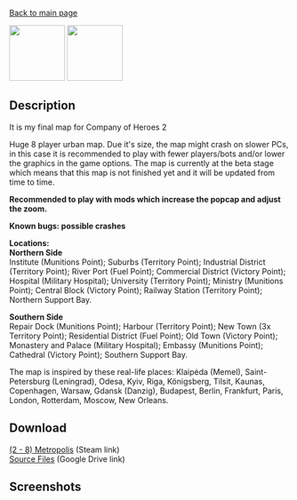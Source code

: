 [Back to main page](https://taddan.github.io/library/)<br/>

<img src="https://upload.wikimedia.org/wikipedia/en/thumb/b/b2/Stpaulsblitz.jpg/290px-Stpaulsblitz.jpg" width="100" height="100" /> <img src="https://steamuserimages-a.akamaihd.net/ugc/776227634109978144/3CE41C9D905BB1333CEB3FAC5BCEA612680923D6/" width="100" height="100" />

## Description
It is my final map for Company of Heroes 2<br/>

Huge 8 player urban map. Due it's size, the map might crash on slower PCs, in this case it is recommended to play with fewer players/bots and/or lower the graphics in the game options. The map is currently at the beta stage which means that this map is not finished yet and it will be updated from time to time.

<b>Recommended to play with mods which increase the popcap and adjust the zoom. </b>

<b>Known bugs: possible crashes </b>

<b>Locations:</b><br/>
<b>Northern Side</b><br/>
Institute (Munitions Point);
Suburbs (Territory Point);
Industrial District (Territory Point);
River Port (Fuel Point);
Commercial District (Victory Point);
Hospital (Military Hospital);
University (Territory Point);
Ministry (Munitions Point);
Central Block (Victory Point);
Railway Station (Territory Point);
Northern Support Bay.

<b>Southern Side</b><br/>
Repair Dock (Munitions Point);
Harbour (Territory Point);
New Town (3x Territory Point);
Residential District (Fuel Point);
Old Town (Victory Point);
Monastery and Palace (Military Hospital);
Embassy (Munitions Point);
Cathedral (Victory Point);
Southern Support Bay.

The map is inspired by these real-life places: Klaipėda (Memel), Saint-Petersburg (Leningrad), Odesa, Kyiv, Riga, Königsberg, Tilsit, Kaunas, Copenhagen, Warsaw, Gdansk (Danzig), Budapest, Berlin, Frankfurt, Paris, London, Rotterdam, Moscow, New Orleans.
## Download
[(2 - 8) Metropolis](https://steamcommunity.com/sharedfiles/filedetails/?id=1775503602) (Steam link)<br/>
[Source Files](https://drive.google.com/file/d/1q_wEnqEo7TLl8_G_nqyV0w4iczROZLW1/view?usp=share_link) (Google Drive link)<br/>

## Screenshots
